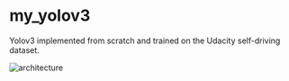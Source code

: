# my_yolov3
Yolov3 implemented from scratch and trained on the Udacity self-driving dataset.

![architecture](https://github.com/kumar-selvakumaran/my_yolov3/blob/main/custom%20yolo%20architecture.svg)
